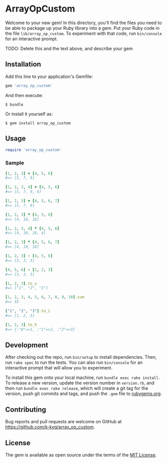 # ArrayOpCustom

Welcome to your new gem! In this directory, you'll find the files you need to be able to package up your Ruby library into a gem. Put your Ruby code in the file `lib/array_op_custom`. To experiment with that code, run `bin/console` for an interactive prompt.

TODO: Delete this and the text above, and describe your gem

## Installation

Add this line to your application's Gemfile:

```ruby
gem 'array_op_custom'
```

And then execute:

    $ bundle

Or install it yourself as:

    $ gem install array_op_custom

## Usage
```ruby
require 'array_op_custom'
```
### Sample
```ruby
[1, 2, 3] + [4, 5, 6]
#=> [5, 7, 9]

[1, 2, 3, 4] + [4, 5, 6]
#=> [5, 7, 9, 4]

[1, 2, 3] + [4, 5, 6, 7]
#=> [5, 7, 9]

[1, 2, 3] * [4, 5, 6]
#=> [4, 10, 18]

[1, 2, 3, 4] * [4, 5, 6]
#=> [4, 10, 18, 4]

[1, 2, 3] * [4, 5, 6, 7]
#=> [4, 10, 18]

[1, 2, 3] - [4, 5, 6]
#=> [3, 3, 3]

[4, 5, 6] - [1, 2, 3]
#=> [3, 3, 3]

[1, 2, 3].to_s
#=> ["1", "2", "3"]

[1, 2, 3, 4, 5, 6, 7, 8, 9, 10].sum
#=> 55

["1", "2", "3"].to_i
#=> [1, 2, 3]

[1, 2, 3].to_h
#=> {:"0"=>1, :"1"=>2, :"2"=>3}
```
## Development

After checking out the repo, run `bin/setup` to install dependencies. Then, run `rake spec` to run the tests. You can also run `bin/console` for an interactive prompt that will allow you to experiment.

To install this gem onto your local machine, run `bundle exec rake install`. To release a new version, update the version number in `version.rb`, and then run `bundle exec rake release`, which will create a git tag for the version, push git commits and tags, and push the `.gem` file to [rubygems.org](https://rubygems.org).

## Contributing

Bug reports and pull requests are welcome on GitHub at https://github.com/k-kyg/array_op_custom.

## License

The gem is available as open source under the terms of the [MIT License](https://opensource.org/licenses/MIT).
